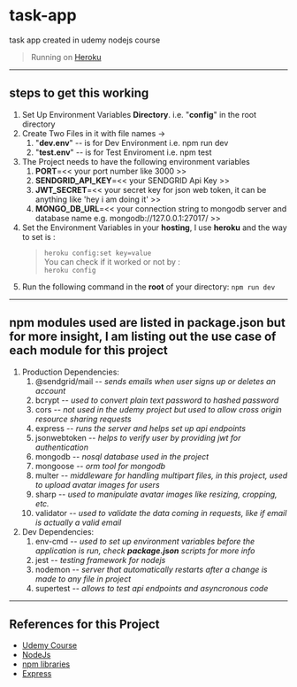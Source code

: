 # task-app
task app created in udemy nodejs course
> Running on [Heroku](https://guliany-task-manager.herokuapp.com/)
---
## steps to get this working
1. Set Up Environment Variables **Directory**. i.e. "**config**" in the root directory
2. Create Two Files in it with file names ->
    1. "**dev.env**" -- is for Dev Environment i.e. npm run dev
    2. "**test.env**" -- is for Test Enviroment i.e. npm test
3. The Project needs to have the following environment variables
    1. **PORT**=<< your port number like 3000 >>
    2. **SENDGRID_API_KEY**=<< your SENDGRID Api Key >>
    3. **JWT_SECRET**=<< your secret key for json web token, it can be anything like 'hey i am doing it' >>
    4. **MONGO_DB_URL**=<< your connection string to mongodb server and database name e.g. mongodb://127.0.0.1:27017/<yourDBName> >>
4. Set the Environment Variables in your **hosting**, I use **heroku** and the way to set is :
    > `heroku config:set key=value`\
    You can check if it worked or not by :\
    > `heroku config`
5. Run the following command in the **root** of your directory: 
    `npm run dev`
---
## npm modules used are listed in package.json but for more insight, I am listing out the use case of each module for this project
1. Production Dependencies:
    1. @sendgrid/mail -- *sends emails when user signs up or deletes an account*
    2. bcrypt -- *used to convert plain text password to hashed password*
    3. cors -- *not used in the udemy project but used to allow cross origin resource sharing requests*
    4. express -- *runs the server and helps set up api endpoints*
    5. jsonwebtoken -- *helps to verify user by providing jwt for authentication*
    6. mongodb -- *nosql database used in the project*
    7. mongoose -- *orm tool for mongodb*
    8. multer -- *middleware for handling multipart files, in this project, used to upload avatar images for users*
    9. sharp -- *used to manipulate avatar images like resizing, cropping, etc.*
    10. validator -- *used to validate the data coming in requests, like if email is actually a valid email*
2. Dev Dependencies:
    1. env-cmd -- *used to set up environment variables before the application is run, check **package.json** scripts for more info*
    2. jest -- *testing framework for nodejs*
    3. nodemon -- *server that automatically restarts after a change is made to any file in project*
    4. supertest -- *allows to test api endpoints and asyncronous code*
---
## References for this Project
* [Udemy Course](https://www.udemy.com/course/the-complete-nodejs-developer-course-2/)
* [NodeJs](https://nodejs.org/en/)
* [npm libraries](https://www.npmjs.com/)
* [Express](https://expressjs.com/)